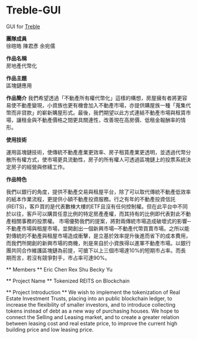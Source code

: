 # Treble-GUI
GUI for [Treble](https://github.com/EricChen1248/Treble)

**團隊成員**	
徐暄皓  陳君彥  余宛儒

**作品名稱**	
房地產代幣化

**作品主題**	
區塊鏈應用

**作品簡介** 
  我們希望透過「不動產所有權代幣化」這樣的構想，房屋擁有者將更容易使不動產變現，小資族也更有機會加入不動產市場，亦提供購屋族一種「蒐集代幣而非貸款」的嶄新購屋形式。最後，我們期望以此方式連結不動產市場與租賃市場，讓租金與不動產價格之間更具關連性，改善現在高房價、低租金報酬率的情形。
    
**使用技術**

  運用區塊鏈技術，使傳統不動產產業更效率、房子租賃產業更透明，並透過代幣分散所有權方式，使市場更具流動性，房子的所有權人可透過區塊鏈上的投票系統決定房子的經營與修繕工作。
    
**作品特色**

  我們以銀行的角度，提供不動產交易與租屋平台，除了可以取代傳統不動產低效率的紙本作業流程，更提供小額不動產投資服務。行之有年的不動產投資信託(REITS)，客戶買的是代表數棟大樓的ETF且沒有任何控制權。但在此平台中不同於以往，客戶可以購買任意比例的特定房產產權，而其持有的比例即代表對此不動產相關事務的投票權。
市場優勢我們的提案，將對兩傳統市場造成破壞式的影響─不動產市場與租屋市場，並開創出一個新興市場─不動產代幣買賣市場。之所以能對傳統的不動產與租屋市場造成衝擊，是立基於效率提升後進而省下的成本費用，而我們所開創的新興市場的商機，則是來自於小資族得以進軍不動產市場。以銀行團共同合作維護區塊鏈為前提，可搶下以上三個市場達10%的短期市占率。而長期而言，若沒有競爭對手，市占率可達90%。

** Members **
Eric Chen   Rex Shu   Becky Yu

** Project Name **
Tokenized REITS on Blockchain

** Project Introduction **
  We wish to implement the tokenization of Real Estate Investment Trusts, placing into an public blockchain ledger, to increase the flexibility of smaller investors, and to introduce collecting tokens instead of debt as a new way of purchasing houses. We hope to connect the Selling and Leasing market, and to create a greater relation between leasing cost and real estate price, to improve the current high building price and low leasing price.
  
  

